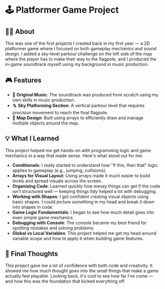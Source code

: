 
# 🕹️ Platformer Game Project

## 👨‍💻 About

This was one of the first projects I created back in my first year — a 2D platformer game where I focused on both gameplay mechanics and sound design. I added a sky-level parkour challenge on the left side of the map where the player has to make their way to the flagpole, and I produced the in-game soundtrack myself using my background in music production.

## 🎮 Features

- 🎵 **Original Music**: The soundtrack was produced from scratch using my own skills in music production.
- 🪜 **Sky Platforming Section**: A vertical parkour level that requires precision movement to reach the final flagpole.
- 🧱 **Map Design**: Built using arrays to efficiently draw and manage multiple objects around the map.

## 💡 What I Learned

This project helped me get hands-on with programming logic and game mechanics in a way that made sense. Here's what stood out for me:

- **Conditionals**: I really started to understand how "if this, then that" logic applies to gameplay (e.g., jumping, collisions).
- **Arrays for Visual Layout**: Using arrays made it much easier to build levels and spread visuals across the screen.
- **Organising Code**: Learned quickly how messy things can get if the code isn’t structured well — keeping things tidy helped a lot with debugging.
- **Working with Shapes**: I got confident creating visual objects using basic shapes. I could picture something in my head and break it down into shapes in code.
- **Game Logic Fundamentals**: I began to see how much detail goes into even simple game mechanics.
- **Debugging with Console**: The console became my best friend for spotting mistakes and solving problems.
- **Global vs Local Variables**: This project helped me get my head around variable scope and how to apply it when building game features.

## 📌 Final Thoughts

This project gave me a lot of confidence with both code and creativity. It showed me how much thought goes into the small things that make a game actually feel playable. Looking back, it's cool to see how far I’ve come — and how this was the foundation that kicked everything off.

